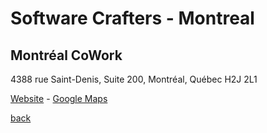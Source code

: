 # Software Crafters - Montreal

## Montréal CoWork

4388 rue Saint-Denis, Suite 200, Montréal, Québec H2J 2L1

[Website](https://www.montrealcowork.com/) - [Google Maps](https://goo.gl/maps/32peC2CZmRa6a7T87)

[back](./index.html)

